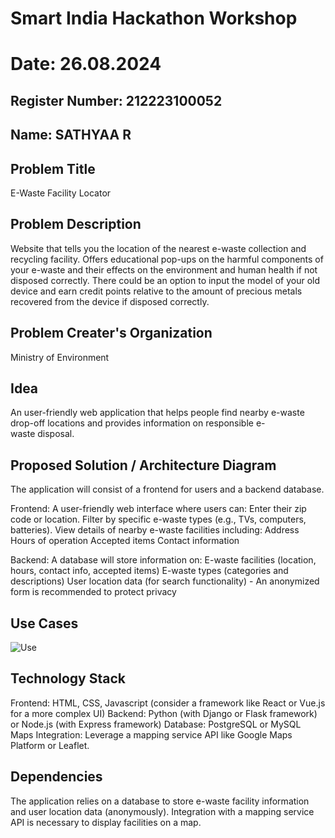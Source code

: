 # Smart India Hackathon Workshop
# Date: 26.08.2024
## Register Number: 212223100052
## Name: SATHYAA R
## Problem Title

E-Waste Facility Locator

## Problem Description

Website that tells you the location of the nearest e-waste collection and recycling facility. Offers educational pop-ups on the harmful components of your e-waste and their effects on the environment and human health if not disposed correctly. There could be an option to input the model of your old device and earn credit points relative to the amount of precious metals recovered from the device if disposed correctly.

## Problem Creater's Organization

Ministry of Environment

## Idea

An user-friendly web application that helps people find nearby e-waste drop-off locations and provides information on responsible e-waste disposal.

## Proposed Solution / Architecture Diagram

The application will consist of a frontend for users and a backend database.

Frontend: A user-friendly web interface where users can: Enter their zip code or location. Filter by specific e-waste types (e.g., TVs, computers, batteries). View details of nearby e-waste facilities including: Address Hours of operation Accepted items Contact information

Backend: A database will store information on: E-waste facilities (location, hours, contact info, accepted items) E-waste types (categories and descriptions) User location data (for search functionality) - An anonymized form is recommended to protect privacy

## Use Cases

![Use](https://github.com/user-attachments/assets/6b0b1ef5-3232-4b15-90cc-eacd724fbfcc)

## Technology Stack

Frontend: HTML, CSS, Javascript (consider a framework like React or Vue.js for a more complex UI) Backend: Python (with Django or Flask framework) or Node.js (with Express framework) Database: PostgreSQL or MySQL Maps Integration: Leverage a mapping service API like Google Maps Platform or Leaflet.

## Dependencies

The application relies on a database to store e-waste facility information and user location data (anonymously). Integration with a mapping service API is necessary to display facilities on a map.
